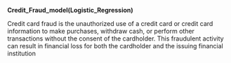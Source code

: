 **Credit_Fraud_model(Logistic_Regression)**

Credit card fraud is the unauthorized use of a credit card or credit card information to make purchases, withdraw cash, or perform other transactions without the consent of the cardholder. This fraudulent activity can result in financial loss for both the cardholder and the issuing financial institution
